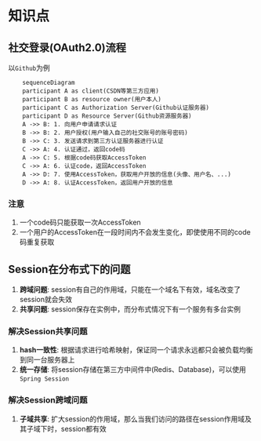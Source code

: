# 知识点

## 社交登录(OAuth2.0)流程

以`Github`为例

```mermaid
    sequenceDiagram
    participant A as client(CSDN等第三方应用)
    participant B as resource owner(用户本人)
    participant C as Authorization Server(Github认证服务器)
    participant D as Resource Server(Github资源服务器)
    A ->> B: 1. 向用户申请请求认证
    B ->> B: 2. 用户授权(用户输入自己的社交账号的账号密码)
    B ->> C: 3. 发送请求到第三方认证服务器进行认证
    C ->> A: 4. 认证通过，返回code码
    A ->> C: 5. 根据code码获取AccessToken
    C ->> A: 6. 认证code，返回AccessToken
    A ->> D: 7. 使用AccessToken，获取用户开放的信息(头像、用户名、...)
    D ->> A: 8. 认证AccessToken，返回用户开放的信息
```

### 注意

1. 一个code码只能获取一次AccessToken
2. 一个用户的AccessToken在一段时间内不会发生变化，即使使用不同的code码重复获取

## Session在分布式下的问题

1. **跨域问题**: session有自己的作用域，只能在一个域名下有效，域名改变了session就会失效
2. **共享问题**: session保存在实例中，而分布式情况下有一个服务有多台实例

### 解决Session共享问题

1. **hash一致性**: 根据请求进行哈希映射，保证同一个请求永远都只会被负载均衡到同一台服务器上
2. **统一存储**: 将session存储在第三方中间件中(Redis、Database)，可以使用`Spring Session`

### 解决Session跨域问题

1. **子域共享**: 扩大session的作用域，那么当我们访问的路径在session作用域及其子域下时，session都有效

